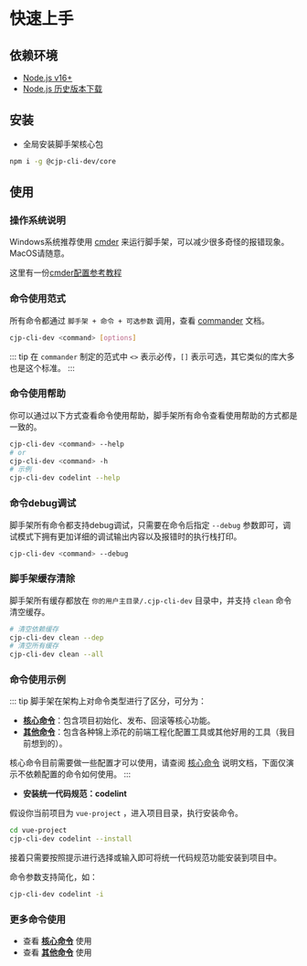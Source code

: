 <!-- 这个一级标题会作为sidebar配置的标题 -->
# 快速上手

## 依赖环境

- [Node.js v16+](https://nodejs.org/zh-cn)
- [Node.js 历史版本下载](https://nodejs.org/dist/)

## 安装

- 全局安装脚手架核心包

```bash
npm i -g @cjp-cli-dev/core
```

## 使用

### 操作系统说明

Windows系统推荐使用 [cmder](https://cmder.app/) 来运行脚手架，可以减少很多奇怪的报错现象。MacOS请随意。

这里有一份[cmder配置参考教程](https://blog.csdn.net/weixin_44205779/article/details/114657837)

### 命令使用范式

所有命令都通过 `脚手架 + 命令 + 可选参数` 调用，查看 [commander](https://github.com/tj/commander.js/blob/HEAD/Readme_zh-CN.md) 文档。

```bash
cjp-cli-dev <command> [options]
```

::: tip
在 `commander` 制定的范式中 `<>` 表示必传，`[]` 表示可选，其它类似的库大多也是这个标准。
:::

### 命令使用帮助

你可以通过以下方式查看命令使用帮助，脚手架所有命令查看使用帮助的方式都是一致的。

```bash
cjp-cli-dev <command> --help
# or
cjp-cli-dev <command> -h
# 示例
cjp-cli-dev codelint --help
```

### 命令debug调试

脚手架所有命令都支持debug调试，只需要在命令后指定 `--debug` 参数即可，调试模式下拥有更加详细的调试输出内容以及报错时的执行栈打印。

```bash
cjp-cli-dev <command> --debug
```

### 脚手架缓存清除

脚手架所有缓存都放在 `你的用户主目录/.cjp-cli-dev` 目录中，并支持 `clean` 命令清空缓存。

```bash
# 清空依赖缓存
cjp-cli-dev clean --dep
# 清空所有缓存
cjp-cli-dev clean --all
```

### 命令使用示例

::: tip
脚手架在架构上对命令类型进行了区分，可分为：

- **[核心命令](./core-command.md)**：包含项目初始化、发布、回滚等核心功能。
- **[其他命令](./more-command.md)**：包含各种锦上添花的前端工程化配置工具或其他好用的工具（我目前想到的）。

核心命令目前需要做一些配置才可以使用，请查阅 [核心命令](./core-command.md) 说明文档，下面仅演示不依赖配置的命令如何使用。
:::

- **安装统一代码规范：codelint**

假设你当前项目为 `vue-project` ，进入项目目录，执行安装命令。

```bash
cd vue-project
cjp-cli-dev codelint --install
```

接着只需要按照提示进行选择或输入即可将统一代码规范功能安装到项目中。

命令参数支持简化，如：

```bash
cjp-cli-dev codelint -i
```

### 更多命令使用

- 查看 **[核心命令](./core-command.md)** 使用
- 查看 **[其他命令](./more-command.md)** 使用

